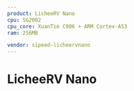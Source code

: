 ```yaml
---
product: LicheeRV Nano
cpu: SG2002
cpu_core: XuanTie C906 + ARM Cortex-A53
ram: 256MB

vendor: sipeed-licheervnano
---
```


# LicheeRV Nano

